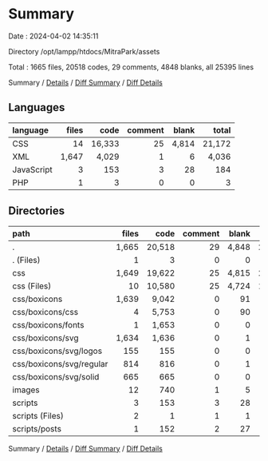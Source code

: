 # Summary

Date : 2024-04-02 14:35:11

Directory /opt/lampp/htdocs/MitraPark/assets

Total : 1665 files,  20518 codes, 29 comments, 4848 blanks, all 25395 lines

Summary / [Details](details.md) / [Diff Summary](diff.md) / [Diff Details](diff-details.md)

## Languages
| language | files | code | comment | blank | total |
| :--- | ---: | ---: | ---: | ---: | ---: |
| CSS | 14 | 16,333 | 25 | 4,814 | 21,172 |
| XML | 1,647 | 4,029 | 1 | 6 | 4,036 |
| JavaScript | 3 | 153 | 3 | 28 | 184 |
| PHP | 1 | 3 | 0 | 0 | 3 |

## Directories
| path | files | code | comment | blank | total |
| :--- | ---: | ---: | ---: | ---: | ---: |
| . | 1,665 | 20,518 | 29 | 4,848 | 25,395 |
| . (Files) | 1 | 3 | 0 | 0 | 3 |
| css | 1,649 | 19,622 | 25 | 4,815 | 24,462 |
| css (Files) | 10 | 10,580 | 25 | 4,724 | 15,329 |
| css/boxicons | 1,639 | 9,042 | 0 | 91 | 9,133 |
| css/boxicons/css | 4 | 5,753 | 0 | 90 | 5,843 |
| css/boxicons/fonts | 1 | 1,653 | 0 | 0 | 1,653 |
| css/boxicons/svg | 1,634 | 1,636 | 0 | 1 | 1,637 |
| css/boxicons/svg/logos | 155 | 155 | 0 | 0 | 155 |
| css/boxicons/svg/regular | 814 | 816 | 0 | 1 | 817 |
| css/boxicons/svg/solid | 665 | 665 | 0 | 0 | 665 |
| images | 12 | 740 | 1 | 5 | 746 |
| scripts | 3 | 153 | 3 | 28 | 184 |
| scripts (Files) | 2 | 1 | 1 | 1 | 3 |
| scripts/posts | 1 | 152 | 2 | 27 | 181 |

Summary / [Details](details.md) / [Diff Summary](diff.md) / [Diff Details](diff-details.md)